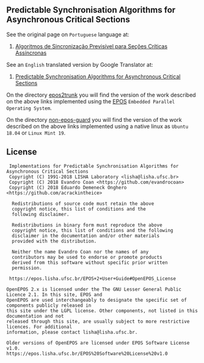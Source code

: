 
## Predictable Synchronisation Algorithms for Asynchronous Critical Sections


See the original page on `Portuguese` language at:
1. [Algoritmos de Sincronização Previsível para Seções Críticas Assíncronas](https://epos.lisha.ufsc.br/Predictable+Synchronisation+Algorithms+for+Asynchronous+Critical+Sections)

See an `English` translated version by Google Translator at:
1. [Predictable Synchronisation Algorithms for Asynchronous Critical Sections](http://translate.google.com.br/translate?hl=en&sl=pt-BR&u=https://epos.lisha.ufsc.br/Predictable+Synchronisation+Algorithms+for+Asynchronous+Critical+Sections)


On the directory [epos2trunk](epos2trunk) you will find the version of the work described on the above links implemented using the [EPOS](https://epos.lisha.ufsc.br/HomePage) `Embedded Parallel Operating System`.

On the directory [non-epos-guard](non-epos-guard) you will find the version of the work described on the above links implemented using a native linux as `Ubuntu 18.04` or `Linux Mint 19`.


## License

```
 Implementations for Predictable Synchronisation Algorithms for Asynchronous Critical Sections
 Copyright (C) 1991-2018 LISHA Laboratory <lisha@lisha.ufsc.br>
 Copyright (C) 2018 Evandro Coan <https://github.com/evandrocoan>
 Copyright (C) 2018 Eduardo Demeneck Onghero <https://github.com/acrackintheice>

  Redistributions of source code must retain the above
  copyright notice, this list of conditions and the
  following disclaimer.

  Redistributions in binary form must reproduce the above
  copyright notice, this list of conditions and the following
  disclaimer in the documentation and/or other materials
  provided with the distribution.

  Neither the name Evandro Coan nor the names of any
  contributors may be used to endorse or promote products
  derived from this software without specific prior written
  permission.

 https://epos.lisha.ufsc.br/EPOS+2+User+Guide#OpenEPOS_License

OpenEPOS 2.x is licensed under the The GNU Lesser General Public Licence 2.1. In this site, EPOS and
OpenEPOS are used interchangeably to designate the specific set of components publicly released in
this site under the LGPL license. Other components, not listed in this documentation and not
released through this site, are usually subject to more restrictive licences. For additional
information, please contact lisha@lisha.ufsc.br.

Older versions of OpenEPOS are licensed under EPOS Software License v1.0.
https://epos.lisha.ufsc.br/EPOS%20Software%20License%20v1.0
```

